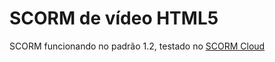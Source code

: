 # SCORM de vídeo HTML5

SCORM funcionando no padrão 1.2, testado no [SCORM Cloud](https://cloud.scorm.com/sc/guest/SignInForm)
